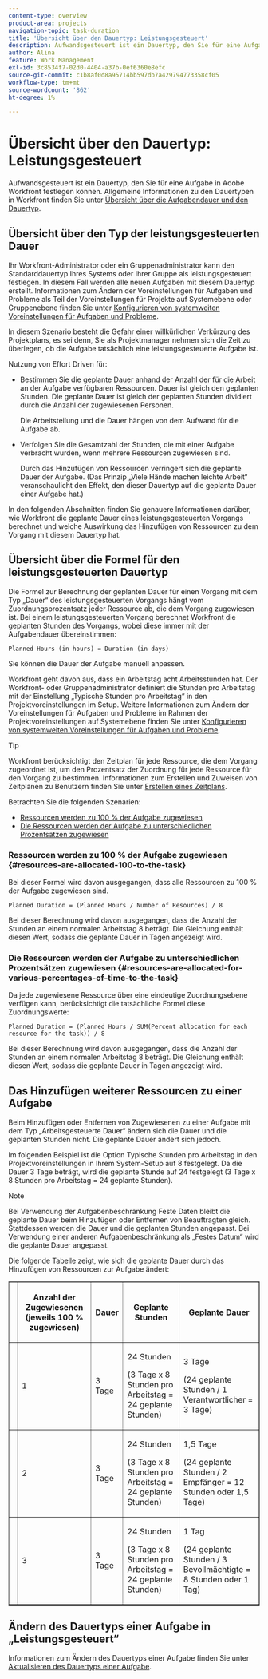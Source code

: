 ```yaml
---
content-type: overview
product-area: projects
navigation-topic: task-duration
title: 'Übersicht über den Dauertyp: Leistungsgesteuert'
description: Aufwandsgesteuert ist ein Dauertyp, den Sie für eine Aufgabe in Adobe Workfront festlegen können. Allgemeine Informationen zu den Dauertypen in Workfront finden Sie unter Übersicht über die Aufgabendauer und den Dauertyp.
author: Alina
feature: Work Management
exl-id: 3c8534f7-02d0-4404-a37b-0ef6360e8efc
source-git-commit: c1b8af0d8a95714bb597db7a429794773358cf05
workflow-type: tm+mt
source-wordcount: '862'
ht-degree: 1%

---
```


# Übersicht über den Dauertyp: Leistungsgesteuert

Aufwandsgesteuert ist ein Dauertyp, den Sie für eine Aufgabe in Adobe Workfront festlegen können. Allgemeine Informationen zu den Dauertypen in Workfront finden Sie unter [Übersicht über die Aufgabendauer und den Dauertyp](../../../manage-work/tasks/taskdurtn/task-duration-and-duration-type.md).

## Übersicht über den Typ der leistungsgesteuerten Dauer

Ihr Workfront-Administrator oder ein Gruppenadministrator kann den Standarddauertyp Ihres Systems oder Ihrer Gruppe als leistungsgesteuert festlegen. In diesem Fall werden alle neuen Aufgaben mit diesem Dauertyp erstellt. Informationen zum Ändern der Voreinstellungen für Aufgaben und Probleme als Teil der Voreinstellungen für Projekte auf Systemebene oder Gruppenebene finden Sie unter [Konfigurieren von systemweiten Voreinstellungen für Aufgaben und Probleme](../../../administration-and-setup/set-up-workfront/configure-system-defaults/set-task-issue-preferences.md).

In diesem Szenario besteht die Gefahr einer willkürlichen Verkürzung des Projektplans, es sei denn, Sie als Projektmanager nehmen sich die Zeit zu überlegen, ob die Aufgabe tatsächlich eine leistungsgesteuerte Aufgabe ist.

Nutzung von Effort Driven für:

* Bestimmen Sie die geplante Dauer anhand der Anzahl der für die Arbeit an der Aufgabe verfügbaren Ressourcen. Dauer ist gleich den geplanten Stunden. Die geplante Dauer ist gleich der geplanten Stunden dividiert durch die Anzahl der zugewiesenen Personen.

  Die Arbeitsteilung und die Dauer hängen von dem Aufwand für die Aufgabe ab.

* Verfolgen Sie die Gesamtzahl der Stunden, die mit einer Aufgabe verbracht wurden, wenn mehrere Ressourcen zugewiesen sind.

  Durch das Hinzufügen von Ressourcen verringert sich die geplante Dauer der Aufgabe. (Das Prinzip „Viele Hände machen leichte Arbeit“ veranschaulicht den Effekt, den dieser Dauertyp auf die geplante Dauer einer Aufgabe hat.)

In den folgenden Abschnitten finden Sie genauere Informationen darüber, wie Workfront die geplante Dauer eines leistungsgesteuerten Vorgangs berechnet und welche Auswirkung das Hinzufügen von Ressourcen zu dem Vorgang mit diesem Dauertyp hat.

## Übersicht über die Formel für den leistungsgesteuerten Dauertyp

Die Formel zur Berechnung der geplanten Dauer für einen Vorgang mit dem Typ „Dauer“ des leistungsgesteuerten Vorgangs hängt vom Zuordnungsprozentsatz jeder Ressource ab, die dem Vorgang zugewiesen ist. Bei einem leistungsgesteuerten Vorgang berechnet Workfront die geplanten Stunden des Vorgangs, wobei diese immer mit der Aufgabendauer übereinstimmen:

```
Planned Hours (in hours) = Duration (in days)
```

Sie können die Dauer der Aufgabe manuell anpassen.

Workfront geht davon aus, dass ein Arbeitstag acht Arbeitsstunden hat. Der Workfront- oder Gruppenadministrator definiert die Stunden pro Arbeitstag mit der Einstellung „Typische Stunden pro Arbeitstag“ in den Projektvoreinstellungen im Setup. Weitere Informationen zum Ändern der Voreinstellungen für Aufgaben und Probleme im Rahmen der Projektvoreinstellungen auf Systemebene finden Sie unter [Konfigurieren von systemweiten Voreinstellungen für Aufgaben und Probleme](../../../administration-and-setup/set-up-workfront/configure-system-defaults/set-task-issue-preferences.md).

>[!TIP]
>
>Workfront berücksichtigt den Zeitplan für jede Ressource, die dem Vorgang zugeordnet ist, um den Prozentsatz der Zuordnung für jede Ressource für den Vorgang zu bestimmen. Informationen zum Erstellen und Zuweisen von Zeitplänen zu Benutzern finden Sie unter [Erstellen eines Zeitplans](../../../administration-and-setup/set-up-workfront/configure-timesheets-schedules/create-schedules.md).

Betrachten Sie die folgenden Szenarien:

* [Ressourcen werden zu 100 % der Aufgabe zugewiesen](#resources-are-allocated-100-to-the-task)
* [Die Ressourcen werden der Aufgabe zu unterschiedlichen Prozentsätzen zugewiesen](#resources-are-allocated-for-various-percentages-of-time-to-the-task)

### Ressourcen werden zu 100 % der Aufgabe zugewiesen {#resources-are-allocated-100-to-the-task}

Bei dieser Formel wird davon ausgegangen, dass alle Ressourcen zu 100 % der Aufgabe zugewiesen sind.

```
Planned Duration = (Planned Hours / Number of Resources) / 8
```

Bei dieser Berechnung wird davon ausgegangen, dass die Anzahl der Stunden an einem normalen Arbeitstag 8 beträgt. Die Gleichung enthält diesen Wert, sodass die geplante Dauer in Tagen angezeigt wird.

### Die Ressourcen werden der Aufgabe zu unterschiedlichen Prozentsätzen zugewiesen {#resources-are-allocated-for-various-percentages-of-time-to-the-task}

Da jede zugewiesene Ressource über eine eindeutige Zuordnungsebene verfügen kann, berücksichtigt die tatsächliche Formel diese Zuordnungswerte:

```
Planned Duration = (Planned Hours / SUM(Percent allocation for each resource for the task)) / 8
```

Bei dieser Berechnung wird davon ausgegangen, dass die Anzahl der Stunden an einem normalen Arbeitstag 8 beträgt. Die Gleichung enthält diesen Wert, sodass die geplante Dauer in Tagen angezeigt wird.

## Das Hinzufügen weiterer Ressourcen zu einer Aufgabe

Beim Hinzufügen oder Entfernen von Zugewiesenen zu einer Aufgabe mit dem Typ „Arbeitsgesteuerte Dauer“ ändern sich die Dauer und die geplanten Stunden nicht. Die geplante Dauer ändert sich jedoch.

Im folgenden Beispiel ist die Option Typische Stunden pro Arbeitstag in den Projektvoreinstellungen in Ihrem System-Setup auf 8 festgelegt. Da die Dauer 3 Tage beträgt, wird die geplante Stunde auf 24 festgelegt (3 Tage x 8 Stunden pro Arbeitstag = 24 geplante Stunden).

>[!NOTE]
>
>Bei Verwendung der Aufgabenbeschränkung Feste Daten bleibt die geplante Dauer beim Hinzufügen oder Entfernen von Beauftragten gleich. Stattdessen werden die Dauer und die geplanten Stunden angepasst. Bei Verwendung einer anderen Aufgabenbeschränkung als „Festes Datum“ wird die geplante Dauer angepasst.

Die folgende Tabelle zeigt, wie sich die geplante Dauer durch das Hinzufügen von Ressourcen zur Aufgabe ändert:

<table border="1" cellspacing="15" cellpadding="1"> 
 <col> 
 <col> 
 <col> 
 <col> 
 <col> 
 <thead> 
  <tr> 
   <th> </th> 
   <th> <p><strong>Anzahl der Zugewiesenen (jeweils 100 % zugewiesen)</strong> </p> </th> 
   <th> <p><strong>Dauer</strong> </p> </th> 
   <th> <p><strong>Geplante Stunden</strong> </p> </th> 
   <th><strong>Geplante Dauer</strong> </th> 
  </tr> 
 </thead> 
 <tbody> 
  <tr> 
   <td> </td> 
   <td> <p>1</p> </td> 
   <td> <p>3 Tage</p> </td> 
   <td> <p>24 Stunden</p> <p>(3 Tage x 8 Stunden pro Arbeitstag = 24 geplante Stunden)</p> </td> 
   <td> <p>3 Tage</p> <p>(24 geplante Stunden / 1 Verantwortlicher = 3 Tage)</p> </td> 
  </tr> 
  <tr> 
   <td> </td> 
   <td> <p>2</p> </td> 
   <td> <p>3 Tage</p> </td> 
   <td> <p>24 Stunden</p> <p>(3 Tage x 8 Stunden pro Arbeitstag = 24 geplante Stunden)</p> </td> 
   <td> <p>1,5 Tage</p> <p>(24 geplante Stunden / 2 Empfänger = 12 Stunden oder 1,5 Tage)</p> </td> 
  </tr> 
  <tr> 
   <td> </td> 
   <td> <p>3</p> </td> 
   <td> <p>3 Tage</p> </td> 
   <td> <p>24 Stunden</p> <p>(3 Tage x 8 Stunden pro Arbeitstag = 24 geplante Stunden)</p> </td> 
   <td> <p>1 Tag</p> <p>(24 geplante Stunden / 3 Bevollmächtigte = 8 Stunden oder 1 Tag)</p> </td> 
  </tr> 
 </tbody> 
</table>

## Ändern des Dauertyps einer Aufgabe in „Leistungsgesteuert“

Informationen zum Ändern des Dauertyps einer Aufgabe finden Sie unter [Aktualisieren des Dauertyps einer Aufgabe](../../../manage-work/tasks/taskdurtn/update-duration-type-of-task.md).

<!--
<p data-mc-conditions="QuicksilverOrClassic.Draft mode">(NOTE: replaced with new article linked above)</p>
-->

<!--
<ol data-mc-conditions="QuicksilverOrClassic.Draft mode">
<li value="1">Go to a task for which you want to change the Duration Type.</li>
<li value="2"> <p data-mc-conditions="QuicksilverOrClassic.Quicksilver">Click <strong>Task Details</strong> in the left panel, then in the Overview area click <strong>Duration Type</strong>. </p> </li>
<li value="3"> <p>Select <strong>Effort Driven</strong> from the drop-down menu.</p> </li>
<li value="4">Click <strong>Save</strong><strong>Changes</strong>.</li>
</ol>
-->
